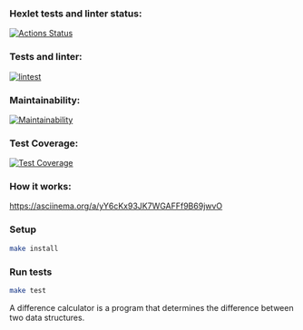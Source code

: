 ### Hexlet tests and linter status:
[![Actions Status](https://github.com/Joytforname/frontend-bootcamp-project-46/workflows/hexlet-check/badge.svg)](https://github.com/Joytforname/frontend-bootcamp-project-46/actions)

### Tests and linter:
[![lintest](https://github.com/Joytforname/frontend-bootcamp-project-46/actions/workflows/lintest.yml/badge.svg)](https://github.com/Joytforname/frontend-bootcamp-project-46/actions/workflows/lintest.yml)

### Maintainability:
[![Maintainability](https://api.codeclimate.com/v1/badges/7c423066f16d0f4687fb/maintainability)](https://codeclimate.com/github/Joytforname/frontend-bootcamp-project-46/maintainability)

### Test Coverage:
[![Test Coverage](https://api.codeclimate.com/v1/badges/7c423066f16d0f4687fb/test_coverage)](https://codeclimate.com/github/Joytforname/frontend-bootcamp-project-46/test_coverage)

### How it works:
https://asciinema.org/a/yY6cKx93JK7WGAFFf9B69jwvO

### Setup

```bash
make install
```

### Run tests 

```bash
make test
```

A difference calculator is a program that determines the difference between two data structures. 